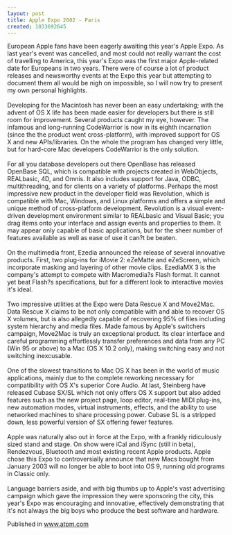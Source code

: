 ```yaml
---
layout: post
title: Apple Expo 2002 - Paris
created: 1033692645
---
```

<p>European Apple fans have been eagerly awaiting this year&#39;s Apple Expo. As last year&#39;s event was cancelled, and most could not really warrant the cost of travelling to America, this year&#39;s Expo was the first major Apple-related date for Europeans in two years. There were of course a lot of product releases and newsworthy events at the Expo this year but attempting to document them all would be nigh on impossible, so I will now try to present my own personal highlights.<br /><br />Developing for the Macintosh has never been an easy undertaking; with the advent of OS X life has been made easier for developers but there is still room for improvement. Several products caught my eye, however. The infamous and long-running CodeWarrior is now in its eighth incarnation (since the the product went cross-platform), with improved support for OS X and new APIs/libraries. On the whole the program has changed very little, but for hard-core Mac developers CodeWarrior is the only solution.<br /><br />For all you database developers out there OpenBase has released OpenBase SQL, which is compatible with projects created in WebObjects, REALbasic, 4D, and Omnis. It also includes support for Java, ODBC, multithreading, and for clients on a variety of platforms. Perhaps the most impressive new product in the developer field was Revolution, which is compatible with Mac, Windows, and Linux platforms and offers a simple and unique method of cross-platform development. Revolution is a visual event-driven development environment similar to REALbasic and Visual Basic; you drag items onto your interface and assign events and properties to them. It may appear only capable of basic applications, but for the sheer number of features available as well as ease of use it can?t be beaten.<br /><br />On the multimedia front, Ezedia announced the release of several innovative products. First, two plug-ins for iMovie 2: eZeMatte and eZeScreen, which incorporate masking and layering of other movie clips. EzediaMX 3 is the company&#39;s attempt to compete with Macromedia?s Flash format. It cannot yet beat Flash?s specifications, but for a different look to interactive movies it&#39;s ideal.<br /><br />Two impressive utilities at the Expo were Data Rescue X and Move2Mac. Data Rescue X claims to be not only compatible with and able to recover OS X volumes, but is also allegedly capable of recovering 95% of files including system hierarchy and media files. Made famous by Apple&#39;s switchers campaign, Move2Mac is truly an exceptional product. Its clear interface and careful programming effortlessly transfer preferences and data from any PC (Win 95 or above) to a Mac (OS X 10.2 only), making switching easy and not switching inexcusable.<br /><br />One of the slowest transitions to Mac OS X has been in the world of music applications, mainly due to the complete reworking necessary for compatibility with OS X&#39;s superior Core Audio. At last, Steinberg have released Cubase SX/SL which not only offers OS X support but also added features such as the new project page, loop editor, real-time MIDI plug-ins, new automation modes, virtual instruments, effects, and the ability to use networked machines to share processing power. Cubase SL is a stripped down, less powerful version of SX offering fewer features.<br /><br />Apple was naturally also out in force at the Expo, with a frankly ridiculously sized stand and stage. On show were iCal and iSync (still in beta), Rendezvous, Bluetooth and most existing recent Apple products. Apple chose this Expo to controversially announce that new Macs bought from January 2003 will no longer be able to boot into OS 9, running old programs in Classic only.<br /><br />Language barriers aside, and with big thumbs up to Apple&#39;s vast advertising campaign which gave the impression they were sponsoring the city, this year&#39;s Expo was encouraging and innovative, effectively demonstrating that it&#39;s not always the big boys who produce the best software and hardware.</p><p>Published in <a href="http://www.atpm.com" target="_blank">www.atpm.com</a></p>
